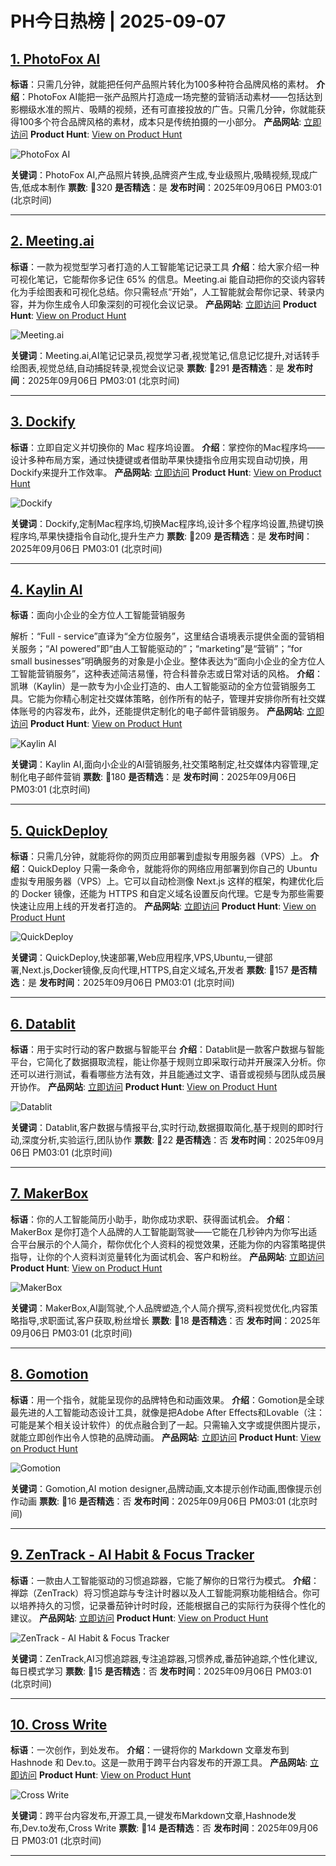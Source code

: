 # PH今日热榜 | 2025-09-07

## [1. PhotoFox AI](https://www.producthunt.com/products/photofox-ai-instant-product-studio?utm_campaign=producthunt-api&utm_medium=api-v2&utm_source=Application%3A+dev+%28ID%3A+189358%29)
**标语**：只需几分钟，就能把任何产品照片转化为100多种符合品牌风格的素材。
**介绍**：PhotoFox AI能把一张产品照片打造成一场完整的营销活动素材——包括达到影棚级水准的照片、吸睛的视频，还有可直接投放的广告。只需几分钟，你就能获得100多个符合品牌风格的素材，成本只是传统拍摄的一小部分。
**产品网站**: [立即访问](https://www.producthunt.com/r/5UPO44YKQSUBIY?utm_campaign=producthunt-api&utm_medium=api-v2&utm_source=Application%3A+dev+%28ID%3A+189358%29)
**Product Hunt**: [View on Product Hunt](https://www.producthunt.com/products/photofox-ai-instant-product-studio?utm_campaign=producthunt-api&utm_medium=api-v2&utm_source=Application%3A+dev+%28ID%3A+189358%29)

![PhotoFox AI](https://ph-files.imgix.net/ea39e206-9055-494c-9285-410d84ed2ba5.png?auto=format)

**关键词**：PhotoFox AI,产品照片转换,品牌资产生成,专业级照片,吸睛视频,现成广告,低成本制作
**票数**: 🔺320
**是否精选**：是
**发布时间**：2025年09月06日 PM03:01 (北京时间)

---

## [2. Meeting.ai](https://www.producthunt.com/products/meeting-ai-visual-note?utm_campaign=producthunt-api&utm_medium=api-v2&utm_source=Application%3A+dev+%28ID%3A+189358%29)
**标语**：一款为视觉型学习者打造的人工智能笔记记录工具
**介绍**：给大家介绍一种可视化笔记，它能帮你多记住 65% 的信息。Meeting.ai 能自动把你的交谈内容转化为手绘图表和可视化总结。你只需轻点“开始”，人工智能就会帮你记录、转录内容，并为你生成令人印象深刻的可视化会议记录。
**产品网站**: [立即访问](https://www.producthunt.com/r/NN4DHJ6WKQFRYK?utm_campaign=producthunt-api&utm_medium=api-v2&utm_source=Application%3A+dev+%28ID%3A+189358%29)
**Product Hunt**: [View on Product Hunt](https://www.producthunt.com/products/meeting-ai-visual-note?utm_campaign=producthunt-api&utm_medium=api-v2&utm_source=Application%3A+dev+%28ID%3A+189358%29)

![Meeting.ai](https://ph-files.imgix.net/13600198-d106-4ec2-af85-825ce2a7ff7e.png?auto=format)

**关键词**：Meeting.ai,AI笔记记录员,视觉学习者,视觉笔记,信息记忆提升,对话转手绘图表,视觉总结,自动捕捉转录,视觉会议记录
**票数**: 🔺291
**是否精选**：是
**发布时间**：2025年09月06日 PM03:01 (北京时间)

---

## [3. Dockify ](https://www.producthunt.com/products/dockify?utm_campaign=producthunt-api&utm_medium=api-v2&utm_source=Application%3A+dev+%28ID%3A+189358%29)
**标语**：立即自定义并切换你的 Mac 程序坞设置。
**介绍**：掌控你的Mac程序坞——设计多种布局方案，通过快捷键或者借助苹果快捷指令应用实现自动切换，用Dockify来提升工作效率。
**产品网站**: [立即访问](https://www.producthunt.com/r/T6WGBLKFM2B6PP?utm_campaign=producthunt-api&utm_medium=api-v2&utm_source=Application%3A+dev+%28ID%3A+189358%29)
**Product Hunt**: [View on Product Hunt](https://www.producthunt.com/products/dockify?utm_campaign=producthunt-api&utm_medium=api-v2&utm_source=Application%3A+dev+%28ID%3A+189358%29)

![Dockify ](https://ph-files.imgix.net/dad1127b-db7e-4aa1-9396-45914162bfcd.png?auto=format)

**关键词**：Dockify,定制Mac程序坞,切换Mac程序坞,设计多个程序坞设置,热键切换程序坞,苹果快捷指令自动化,提升生产力
**票数**: 🔺209
**是否精选**：是
**发布时间**：2025年09月06日 PM03:01 (北京时间)

---

## [4. Kaylin AI](https://www.producthunt.com/products/kaylin-ai?utm_campaign=producthunt-api&utm_medium=api-v2&utm_source=Application%3A+dev+%28ID%3A+189358%29)
**标语**：面向小企业的全方位人工智能营销服务

解析：“Full - service”直译为“全方位服务”，这里结合语境表示提供全面的营销相关服务；“AI powered”即“由人工智能驱动的”；“marketing”是“营销”；“for small businesses”明确服务的对象是小企业。整体表达为“面向小企业的全方位人工智能营销服务”，这种表述简洁易懂，符合科普杂志或日常对话的风格。
**介绍**：凯琳（Kaylin）是一款专为小企业打造的、由人工智能驱动的全方位营销服务工具。它能为你精心制定社交媒体策略，创作所有的帖子，管理并安排你所有社交媒体账号的内容发布，此外，还能提供定制化的电子邮件营销服务。
**产品网站**: [立即访问](https://www.producthunt.com/r/G6BOLJKIBCJKE2?utm_campaign=producthunt-api&utm_medium=api-v2&utm_source=Application%3A+dev+%28ID%3A+189358%29)
**Product Hunt**: [View on Product Hunt](https://www.producthunt.com/products/kaylin-ai?utm_campaign=producthunt-api&utm_medium=api-v2&utm_source=Application%3A+dev+%28ID%3A+189358%29)

![Kaylin AI](https://ph-files.imgix.net/28aca727-b02d-4a09-b262-2ecd4677e6f1.png?auto=format)

**关键词**：Kaylin AI,面向小企业的AI营销服务,社交策略制定,社交媒体内容管理,定制化电子邮件营销
**票数**: 🔺180
**是否精选**：是
**发布时间**：2025年09月06日 PM03:01 (北京时间)

---

## [5. QuickDeploy](https://www.producthunt.com/products/quickdeploy?utm_campaign=producthunt-api&utm_medium=api-v2&utm_source=Application%3A+dev+%28ID%3A+189358%29)
**标语**：只需几分钟，就能将你的网页应用部署到虚拟专用服务器（VPS）上。
**介绍**：QuickDeploy 只需一条命令，就能将你的网络应用部署到你自己的 Ubuntu 虚拟专用服务器（VPS）上。它可以自动检测像 Next.js 这样的框架，构建优化后的 Docker 镜像，还能为 HTTPS 和自定义域名设置反向代理。它是专为那些需要快速让应用上线的开发者打造的。
**产品网站**: [立即访问](https://www.producthunt.com/r/DPP3X3E66UCIV6?utm_campaign=producthunt-api&utm_medium=api-v2&utm_source=Application%3A+dev+%28ID%3A+189358%29)
**Product Hunt**: [View on Product Hunt](https://www.producthunt.com/products/quickdeploy?utm_campaign=producthunt-api&utm_medium=api-v2&utm_source=Application%3A+dev+%28ID%3A+189358%29)

![QuickDeploy](https://ph-files.imgix.net/cad946dc-a83a-49fe-b83b-933a70e184b2.png?auto=format)

**关键词**：QuickDeploy,快速部署,Web应用程序,VPS,Ubuntu,一键部署,Next.js,Docker镜像,反向代理,HTTPS,自定义域名,开发者
**票数**: 🔺157
**是否精选**：是
**发布时间**：2025年09月06日 PM03:01 (北京时间)

---

## [6. Datablit](https://www.producthunt.com/products/datablit?utm_campaign=producthunt-api&utm_medium=api-v2&utm_source=Application%3A+dev+%28ID%3A+189358%29)
**标语**：用于实时行动的客户数据与智能平台
**介绍**：Datablit是一款客户数据与智能平台，它简化了数据摄取流程，能让你基于规则立即采取行动并开展深入分析。你还可以进行测试，看看哪些方法有效，并且能通过文字、语音或视频与团队成员展开协作。
**产品网站**: [立即访问](https://www.producthunt.com/r/L2YXR2ND7ZTCDZ?utm_campaign=producthunt-api&utm_medium=api-v2&utm_source=Application%3A+dev+%28ID%3A+189358%29)
**Product Hunt**: [View on Product Hunt](https://www.producthunt.com/products/datablit?utm_campaign=producthunt-api&utm_medium=api-v2&utm_source=Application%3A+dev+%28ID%3A+189358%29)

![Datablit](https://ph-files.imgix.net/38698036-a903-406a-8e88-2672661a90d5.jpeg?auto=format)

**关键词**：Datablit,客户数据与情报平台,实时行动,数据摄取简化,基于规则的即时行动,深度分析,实验运行,团队协作
**票数**: 🔺22
**是否精选**：否
**发布时间**：2025年09月06日 PM03:01 (北京时间)

---

## [7. MakerBox](https://www.producthunt.com/products/makerbox-2?utm_campaign=producthunt-api&utm_medium=api-v2&utm_source=Application%3A+dev+%28ID%3A+189358%29)
**标语**：你的人工智能简历小助手，助你成功求职、获得面试机会。
**介绍**：MakerBox 是你打造个人品牌的人工智能副驾驶——它能在几秒钟内为你写出适合平台展示的个人简介，帮你优化个人资料的视觉效果，还能为你的内容策略提供指导，让你的个人资料浏览量转化为面试机会、客户和粉丝。
**产品网站**: [立即访问](https://www.producthunt.com/r/NLLTFTADRV53QR?utm_campaign=producthunt-api&utm_medium=api-v2&utm_source=Application%3A+dev+%28ID%3A+189358%29)
**Product Hunt**: [View on Product Hunt](https://www.producthunt.com/products/makerbox-2?utm_campaign=producthunt-api&utm_medium=api-v2&utm_source=Application%3A+dev+%28ID%3A+189358%29)

![MakerBox](https://ph-files.imgix.net/ec475192-cee7-49b7-b339-ca4924fc9883.png?auto=format)

**关键词**：MakerBox,AI副驾驶,个人品牌塑造,个人简介撰写,资料视觉优化,内容策略指导,求职面试,客户获取,粉丝增长
**票数**: 🔺18
**是否精选**：否
**发布时间**：2025年09月06日 PM03:01 (北京时间)

---

## [8. Gomotion](https://www.producthunt.com/products/gomotion-2?utm_campaign=producthunt-api&utm_medium=api-v2&utm_source=Application%3A+dev+%28ID%3A+189358%29)
**标语**：用一个指令，就能呈现你的品牌特色和动画效果。
**介绍**：Gomotion是全球最先进的人工智能动态设计工具，就像是把Adobe After Effects和Lovable（注：可能是某个相关设计软件）的优点融合到了一起。只需输入文字或提供图片提示，就能立即创作出令人惊艳的品牌动画。
**产品网站**: [立即访问](https://www.producthunt.com/r/CUATEWEEWO42M2?utm_campaign=producthunt-api&utm_medium=api-v2&utm_source=Application%3A+dev+%28ID%3A+189358%29)
**Product Hunt**: [View on Product Hunt](https://www.producthunt.com/products/gomotion-2?utm_campaign=producthunt-api&utm_medium=api-v2&utm_source=Application%3A+dev+%28ID%3A+189358%29)

![Gomotion](https://ph-files.imgix.net/73771a5d-ebdc-4657-9d4d-87f1d0396fb2.png?auto=format)

**关键词**：Gomotion,AI motion designer,品牌动画,文本提示创作动画,图像提示创作动画
**票数**: 🔺16
**是否精选**：否
**发布时间**：2025年09月06日 PM03:01 (北京时间)

---

## [9. ZenTrack - AI Habit & Focus Tracker](https://www.producthunt.com/products/zentrack-ai-habit-focus-tracker?utm_campaign=producthunt-api&utm_medium=api-v2&utm_source=Application%3A+dev+%28ID%3A+189358%29)
**标语**：一款由人工智能驱动的习惯追踪器，它能了解你的日常行为模式。
**介绍**：禅踪（ZenTrack）将习惯追踪与专注计时器以及人工智能洞察功能相结合。你可以培养持久的习惯，记录番茄钟计时时段，还能根据自己的实际行为获得个性化的建议。
**产品网站**: [立即访问](https://www.producthunt.com/r/JGXHQTMIGG3X42?utm_campaign=producthunt-api&utm_medium=api-v2&utm_source=Application%3A+dev+%28ID%3A+189358%29)
**Product Hunt**: [View on Product Hunt](https://www.producthunt.com/products/zentrack-ai-habit-focus-tracker?utm_campaign=producthunt-api&utm_medium=api-v2&utm_source=Application%3A+dev+%28ID%3A+189358%29)

![ZenTrack - AI Habit & Focus Tracker](https://ph-files.imgix.net/4959bad3-49a7-4b06-bcc9-ce5eb76d5418.jpeg?auto=format)

**关键词**：ZenTrack,AI习惯追踪器,专注追踪器,习惯养成,番茄钟追踪,个性化建议,每日模式学习
**票数**: 🔺15
**是否精选**：否
**发布时间**：2025年09月06日 PM03:01 (北京时间)

---

## [10. Cross Write](https://www.producthunt.com/products/cross-write?utm_campaign=producthunt-api&utm_medium=api-v2&utm_source=Application%3A+dev+%28ID%3A+189358%29)
**标语**：一次创作，到处发布。
**介绍**：一键将你的 Markdown 文章发布到 Hashnode 和 Dev.to。这是一款用于跨平台内容发布的开源工具。
**产品网站**: [立即访问](https://www.producthunt.com/r/X2AQLTOB7UFMZU?utm_campaign=producthunt-api&utm_medium=api-v2&utm_source=Application%3A+dev+%28ID%3A+189358%29)
**Product Hunt**: [View on Product Hunt](https://www.producthunt.com/products/cross-write?utm_campaign=producthunt-api&utm_medium=api-v2&utm_source=Application%3A+dev+%28ID%3A+189358%29)

![Cross Write](https://ph-files.imgix.net/7961c5bd-a515-4873-a9f0-03f675b864ec.png?auto=format)

**关键词**：跨平台内容发布,开源工具,一键发布Markdown文章,Hashnode发布,Dev.to发布,Cross Write
**票数**: 🔺14
**是否精选**：否
**发布时间**：2025年09月06日 PM03:01 (北京时间)

---


